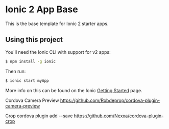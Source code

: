 Ionic 2 App Base
=====================

This is the base template for Ionic 2 starter apps.

## Using this project

You'll need the Ionic CLI with support for v2 apps:

```bash
$ npm install -g ionic
```

Then run:

```bash
$ ionic start myApp
```

More info on this can be found on the Ionic [Getting Started](http://ionicframework.com/docs/v2/getting-started/) page.


Cordova Camera Preview
https://github.com/Robdeprop/cordova-plugin-camera-preview

Crop
cordova plugin add --save https://github.com/Nexxa/cordova-plugin-crop